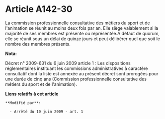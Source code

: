 # Article A142-30

La commission professionnelle consultative des métiers du sport et de l'animation se réunit au moins deux fois par an. Elle
siège valablement si la majorité de ses membres est présente ou représentée.A défaut de quorum, elle se réunit sous un délai
de quinze jours et peut délibérer quel que soit le nombre des membres présents.

**Nota:**

Décret n° 2009-631 du 6 juin 2009 article 1 : Les dispositions réglementaires instituant les commissions administratives à
caractère consultatif dont la liste est annexée au présent décret sont prorogées pour une durée de cinq ans (Commission
professionnelle consultative des métiers du sport et de l'animation).

**Liens relatifs à cet article**

	**Modifié par**:

	  - Arrêté du 10 juin 2009 - art. 1
